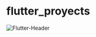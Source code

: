 # flutter_proyects
![Flutter-Header]('https://storage.googleapis.com/cms-storage-bucket/70760bf1e88b184bb1bc.png')
